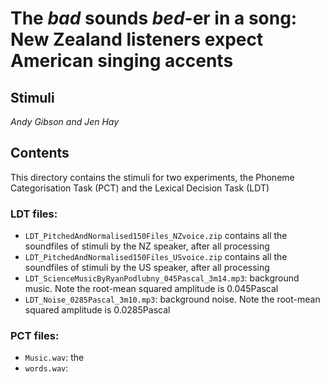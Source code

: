 # The *bad* sounds *bed*-er in a song: New Zealand listeners expect American singing accents
## Stimuli
*Andy Gibson and Jen Hay*

## Contents

This directory contains the stimuli for two experiments, the Phoneme Categorisation Task (PCT) and the Lexical Decision Task (LDT)

### LDT files:

- `LDT_PitchedAndNormalised150Files_NZvoice.zip` contains all the soundfiles of stimuli by the NZ speaker, after all processing
- `LDT_PitchedAndNormalised150Files_USvoice.zip` contains all the soundfiles of stimuli by the US speaker, after all processing
- `LDT_ScienceMusicByRyanPodlubny_045Pascal_3m14.mp3`: background music.  Note the root-mean squared amplitude is 0.045Pascal
- `LDT_Noise_0285Pascal_3m10.mp3`: background noise. Note the root-mean squared amplitude is 0.0285Pascal

### PCT files:

- `Music.wav`: the 
- `words.wav`: 
